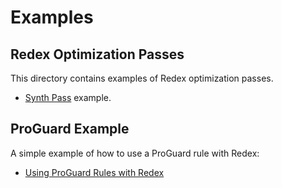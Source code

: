 # Examples

## Redex Optimization Passes
This directory contains examples of Redex optimization passes.
* [Synth Pass](Synth/README.md) example.

## ProGuard Example
A simple example of how to use a ProGuard rule with Redex:
* [Using ProGuard Rules with Redex](ProguardExample/README.md)
